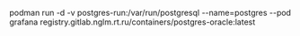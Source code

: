podman run -d -v postgres-run:/var/run/postgresql --name=postgres --pod grafana registry.gitlab.nglm.rt.ru/containers/postgres-oracle:latest
